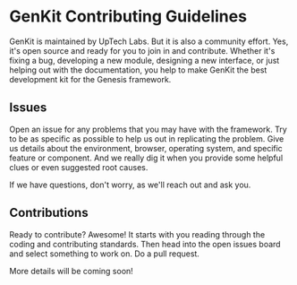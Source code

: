 # GenKit Contributing Guidelines

GenKit is maintained by UpTech Labs.  But it is also a community effort.  Yes, it's open source and ready for you to join in and contribute.  Whether it's fixing a bug, developing a new module, designing a new interface, or just helping out with the documentation, you help to make GenKit the best development kit for the Genesis framework.

## Issues
Open an issue for any problems that you may have with the framework.  Try to be as specific as possible to help us out in replicating the problem.  Give us details about the environment, browser, operating system, and specific feature or component.  And we really dig it when you provide some helpful clues or even suggested root causes.

If we have questions, don't worry, as we'll reach out and ask you.

## Contributions

Ready to contribute? Awesome!  It starts with you reading through the coding and contributing standards.  Then head into the open issues board and select something to work on.  Do a pull request.

More details will be coming soon!
